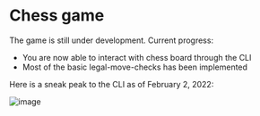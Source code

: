 # Chess game

The game is still under development. Current progress:
- You are now able to interact with chess board through the CLI
- Most of the basic legal-move-checks has been implemented

Here is a sneak peak to the CLI as of February 2, 2022:

![image](https://user-images.githubusercontent.com/51048135/147889529-6924955e-770e-4c89-b9ca-44fa452a6ecb.png)
